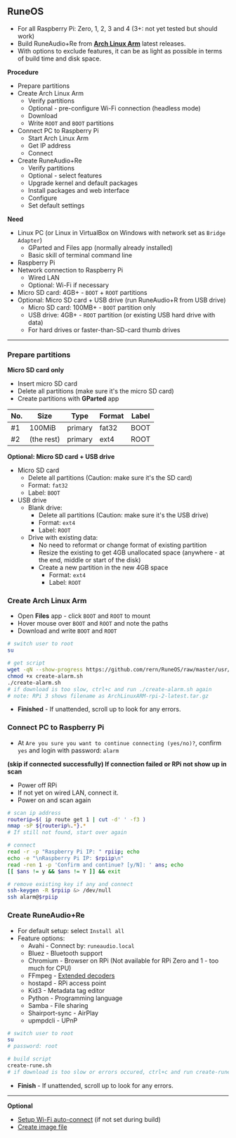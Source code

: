 RuneOS
---
- For all Raspberry Pi: Zero, 1, 2, 3 and 4 (3+: not yet tested but should work)
- Build RuneAudio+Re from [**Arch Linux Arm**](https://archlinuxarm.org/about/downloads) latest releases.
- With options to exclude features, it can be as light as possible in terms of build time and disk space.

**Procedure**
- Prepare partitions
- Create Arch Linux Arm
	- Verify partitions
	- Optional - pre-configure Wi-Fi connection (headless mode)
	- Download
	- Write `ROOT` and `BOOT` partitions
- Connect PC to Raspberry Pi
	- Start Arch Linux Arm
	- Get IP address
	- Connect
- Create RuneAudio+Re
	- Verify partitions
	- Optional - select features
	- Upgrade kernel and default packages
	- Install packages and web interface
	- Configure
	- Set default settings

**Need**
- Linux PC (or Linux in VirtualBox on Windows with network set as `Bridge Adapter`)
	- GParted and Files app (normally already installed)
	- Basic skill of terminal command line
- Raspberry Pi
- Network connection to Raspberry Pi 
	- Wired LAN
	- Optional: Wi-Fi if necessary
- Micro SD card: 4GB+ - `BOOT` + `ROOT` partitions
- Optional: Micro SD card + USB drive (run RuneAudio+R from USB drive)
	- Micro SD card: 100MB+ - `BOOT` partition only
	- USB drive: 4GB+ - `ROOT` partition (or existing USB hard drive with data)
	- For hard drives or faster-than-SD-card thumb drives
---

### Prepare partitions

**Micro SD card only**
- Insert micro SD card
- Delete all partitions (make sure it's the micro SD card)
- Create partitions with **GParted** app

| No. | Size        | Type    | Format | Label |
|-----|-------------|---------|--------|-------|
| #1  | 100MiB      | primary | fat32  | BOOT  |
| #2  | (the rest)  | primary | ext4   | ROOT  |
	
**Optional: Micro SD card + USB drive**
- Micro SD card
	- Delete all partitions (Caution: make sure it's the SD card)
	- Format: `fat32`
	- Label: `BOOT`
- USB drive
	- Blank drive:
		- Delete all partitions (Caution: make sure it's the USB drive)
		- Format: `ext4`
		- Label: `ROOT`
	- Drive with existing data:
		- No need to reformat or change format of existing partition
		- Resize the existing to get 4GB unallocated space (anywhere - at the end, middle or start of the disk)
		- Create a new partition in the new 4GB space
			- Format: `ext4`
			- Label: `ROOT`

### Create Arch Linux Arm

- Open **Files** app - click `BOOT` and `ROOT` to mount
- Hover mouse over `BOOT` and `ROOT` and note the paths
- Download and write `BOOT` and `ROOT`
```sh
# switch user to root
su

# get script
wget -qN --show-progress https://github.com/rern/RuneOS/raw/master/usr/local/bin/create-alarm.sh
chmod +x create-alarm.sh
./create-alarm.sh
# if download is too slow, ctrl+c and run ./create-alarm.sh again
# note: RPi 3 shows filename as ArchLinuxARM-rpi-2-latest.tar.gz
```
- **Finished** - If unattended, scroll up to look for any errors.

### Connect PC to Raspberry Pi
- At `Are you sure you want to continue connecting (yes/no)?`, confirm `yes` and login with password: `alarm`

**(skip if connected successfully) If connection failed or RPi not show up in scan**
- Power off RPi
- If not yet on wired LAN, connect it.
- Power on and scan again
```sh
# scan ip address
routerip=$( ip route get 1 | cut -d' ' -f3 )
nmap -sP ${routerip%.*}.*
# If still not found, start over again

# connect
read -r -p "Raspberry Pi IP: " rpiip; echo
echo -e "\nRaspberry Pi IP: $rpiip\n"
read -ren 1 -p 'Confirm and continue? [y/N]: ' ans; echo
[[ $ans != y && $ans != Y ]] && exit

# remove existing key if any and connect
ssh-keygen -R $rpiip &> /dev/null
ssh alarm@$rpiip
```

### Create RuneAudio+Re

- For default setup: select `Install all`
- Feature options:
	- Avahi - Connect by: `runeaudio.local`
	- Bluez - Bluetooth support
	- Chromium - Browser on RPi (Not available for RPi Zero and 1 - too much for CPU)
	- FFmpeg - [Extended decoders](https://github.com/rern/RuneOS/blob/master/ffmpeg.md)
	- hostapd - RPi access point
	- Kid3 - Metadata tag editor
	- Python - Programming language
	- Samba - File sharing
	- Shairport-sync - AirPlay
	- upmpdcli - UPnP
```sh
# switch user to root
su
# password: root

# build script
create-rune.sh
# if download is too slow or errors occured, ctrl+c and run create-rune.sh again
```

- **Finish** - If unattended, scroll up to look for any errors.

---

**Optional**
- [Setup Wi-Fi auto-connect](https://github.com/rern/RuneAudio/tree/master/wifi_setup) (if not set during build)
- [Create image file](https://github.com/rern/RuneOS/blob/master/imagefile.md)
